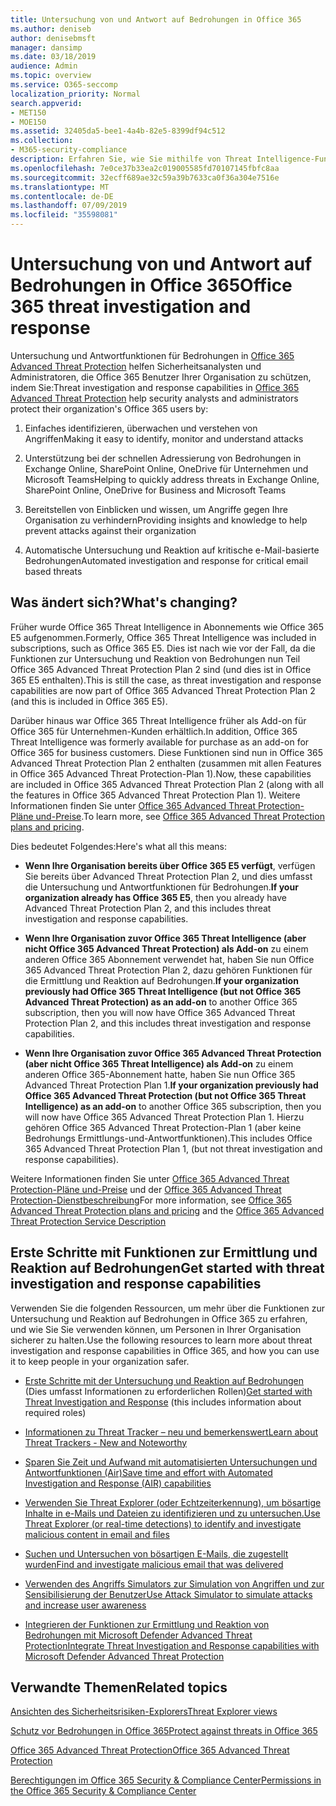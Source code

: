 ```yaml
---
title: Untersuchung von und Antwort auf Bedrohungen in Office 365
ms.author: deniseb
author: denisebmsft
manager: dansimp
ms.date: 03/18/2019
audience: Admin
ms.topic: overview
ms.service: O365-seccomp
localization_priority: Normal
search.appverid:
- MET150
- MOE150
ms.assetid: 32405da5-bee1-4a4b-82e5-8399df94c512
ms.collection:
- M365-security-compliance
description: Erfahren Sie, wie Sie mithilfe von Threat Intelligence-Funktionen in Office 365 Advanced Threat Protection Sicherheitsrisiken in Ihrer Organisation erforschen, auf Schadsoftware, Phishing und andere Angriffe reagieren können, die Office 365 in Ihrem Namen erkannt hat, und nach Bedrohungen suchen. Indikatoren.
ms.openlocfilehash: 7e0ce37b33ea2c019005585fd70107145fbfc8aa
ms.sourcegitcommit: 32ecff689ae32c59a39b7633ca0f36a304e7516e
ms.translationtype: MT
ms.contentlocale: de-DE
ms.lasthandoff: 07/09/2019
ms.locfileid: "35598081"
---
```

# <a name="office-365-threat-investigation-and-response"></a><span data-ttu-id="a260f-103">Untersuchung von und Antwort auf Bedrohungen in Office 365</span><span class="sxs-lookup"><span data-stu-id="a260f-103">Office 365 threat investigation and response</span></span>

<span data-ttu-id="a260f-104">Untersuchung und Antwortfunktionen für Bedrohungen in [Office 365 Advanced Threat Protection](office-365-atp.md) helfen Sicherheitsanalysten und Administratoren, die Office 365 Benutzer Ihrer Organisation zu schützen, indem Sie:</span><span class="sxs-lookup"><span data-stu-id="a260f-104">Threat investigation and response capabilities in [Office 365 Advanced Threat Protection](office-365-atp.md) help security analysts and administrators protect their organization's Office 365 users by:</span></span>
  
1. <span data-ttu-id="a260f-105">Einfaches identifizieren, überwachen und verstehen von Angriffen</span><span class="sxs-lookup"><span data-stu-id="a260f-105">Making it easy to identify, monitor and understand attacks</span></span>
    
2. <span data-ttu-id="a260f-106">Unterstützung bei der schnellen Adressierung von Bedrohungen in Exchange Online, SharePoint Online, OneDrive für Unternehmen und Microsoft Teams</span><span class="sxs-lookup"><span data-stu-id="a260f-106">Helping to quickly address threats in Exchange Online, SharePoint Online, OneDrive for Business and Microsoft Teams</span></span>
    
3. <span data-ttu-id="a260f-107">Bereitstellen von Einblicken und wissen, um Angriffe gegen Ihre Organisation zu verhindern</span><span class="sxs-lookup"><span data-stu-id="a260f-107">Providing insights and knowledge to help prevent attacks against their organization</span></span>

4. <span data-ttu-id="a260f-108">Automatische Untersuchung und Reaktion auf kritische e-Mail-basierte Bedrohungen</span><span class="sxs-lookup"><span data-stu-id="a260f-108">Automated investigation and response for critical email based threats</span></span>
    
 
## <a name="whats-changing"></a><span data-ttu-id="a260f-109">Was ändert sich?</span><span class="sxs-lookup"><span data-stu-id="a260f-109">What's changing?</span></span>

<span data-ttu-id="a260f-110">Früher wurde Office 365 Threat Intelligence in Abonnements wie Office 365 E5 aufgenommen.</span><span class="sxs-lookup"><span data-stu-id="a260f-110">Formerly, Office 365 Threat Intelligence was included in subscriptions, such as Office 365 E5.</span></span> <span data-ttu-id="a260f-111">Dies ist nach wie vor der Fall, da die Funktionen zur Untersuchung und Reaktion von Bedrohungen nun Teil Office 365 Advanced Threat Protection Plan 2 sind (und dies ist in Office 365 E5 enthalten).</span><span class="sxs-lookup"><span data-stu-id="a260f-111">This is still the case, as threat investigation and response capabilities are now part of Office 365 Advanced Threat Protection Plan 2 (and this is included in Office 365 E5).</span></span> 

<span data-ttu-id="a260f-112">Darüber hinaus war Office 365 Threat Intelligence früher als Add-on für Office 365 für Unternehmen-Kunden erhältlich.</span><span class="sxs-lookup"><span data-stu-id="a260f-112">In addition, Office 365 Threat Intelligence was formerly available for purchase as an add-on for Office 365 for business customers.</span></span> <span data-ttu-id="a260f-113">Diese Funktionen sind nun in Office 365 Advanced Threat Protection Plan 2 enthalten (zusammen mit allen Features in Office 365 Advanced Threat Protection-Plan 1).</span><span class="sxs-lookup"><span data-stu-id="a260f-113">Now, these capabilities are included in Office 365 Advanced Threat Protection Plan 2 (along with all the features in Office 365 Advanced Threat Protection Plan 1).</span></span> <span data-ttu-id="a260f-114">Weitere Informationen finden Sie unter [Office 365 Advanced Threat Protection-Pläne und-Preise](https://products.office.com/exchange/advance-threat-protection).</span><span class="sxs-lookup"><span data-stu-id="a260f-114">To learn more, see [Office 365 Advanced Threat Protection plans and pricing](https://products.office.com/exchange/advance-threat-protection).</span></span>

<span data-ttu-id="a260f-115">Dies bedeutet Folgendes:</span><span class="sxs-lookup"><span data-stu-id="a260f-115">Here's what all this means:</span></span>

- <span data-ttu-id="a260f-116">**Wenn Ihre Organisation bereits über Office 365 E5 verfügt**, verfügen Sie bereits über Advanced Threat Protection Plan 2, und dies umfasst die Untersuchung und Antwortfunktionen für Bedrohungen.</span><span class="sxs-lookup"><span data-stu-id="a260f-116">**If your organization already has Office 365 E5**, then you already have Advanced Threat Protection Plan 2, and this includes threat investigation and response capabilities.</span></span>

- <span data-ttu-id="a260f-117">**Wenn Ihre Organisation zuvor Office 365 Threat Intelligence (aber nicht Office 365 Advanced Threat Protection) als Add-on** zu einem anderen Office 365 Abonnement verwendet hat, haben Sie nun Office 365 Advanced Threat Protection Plan 2, dazu gehören Funktionen für die Ermittlung und Reaktion auf Bedrohungen.</span><span class="sxs-lookup"><span data-stu-id="a260f-117">**If your organization previously had Office 365 Threat Intelligence (but not Office 365 Advanced Threat Protection) as an add-on** to another Office 365 subscription, then you will now have Office 365 Advanced Threat Protection Plan 2, and this includes threat investigation and response capabilities.</span></span> 

- <span data-ttu-id="a260f-118">**Wenn Ihre Organisation zuvor Office 365 Advanced Threat Protection (aber nicht Office 365 Threat Intelligence) als Add-on** zu einem anderen Office 365-Abonnement hatte, haben Sie nun Office 365 Advanced Threat Protection Plan 1.</span><span class="sxs-lookup"><span data-stu-id="a260f-118">**If your organization previously had Office 365 Advanced Threat Protection (but not Office 365 Threat Intelligence) as an add-on** to another Office 365 subscription, then you will now have Office 365 Advanced Threat Protection Plan 1.</span></span> <span data-ttu-id="a260f-119">Hierzu gehören Office 365 Advanced Threat Protection-Plan 1 (aber keine Bedrohungs Ermittlungs-und-Antwortfunktionen).</span><span class="sxs-lookup"><span data-stu-id="a260f-119">This includes Office 365 Advanced Threat Protection Plan 1, (but not threat investigation and response capabilities).</span></span>

<span data-ttu-id="a260f-120">Weitere Informationen finden Sie unter [Office 365 Advanced Threat Protection-Pläne und-Preise](https://products.office.com/exchange/advance-threat-protection) und der [Office 365 Advanced Threat Protection-Dienstbeschreibung](https://docs.microsoft.com/office365/servicedescriptions/office-365-advanced-threat-protection-service-description#whats-new-in-office-365-advanced-threat-protection-atp)</span><span class="sxs-lookup"><span data-stu-id="a260f-120">For more information, see [Office 365 Advanced Threat Protection plans and pricing](https://products.office.com/exchange/advance-threat-protection) and the [Office 365 Advanced Threat Protection Service Description](https://docs.microsoft.com/office365/servicedescriptions/office-365-advanced-threat-protection-service-description#whats-new-in-office-365-advanced-threat-protection-atp)</span></span>

## <a name="get-started-with-threat-investigation-and-response-capabilities"></a><span data-ttu-id="a260f-121">Erste Schritte mit Funktionen zur Ermittlung und Reaktion auf Bedrohungen</span><span class="sxs-lookup"><span data-stu-id="a260f-121">Get started with threat investigation and response capabilities</span></span>

<span data-ttu-id="a260f-122">Verwenden Sie die folgenden Ressourcen, um mehr über die Funktionen zur Untersuchung und Reaktion auf Bedrohungen in Office 365 zu erfahren, und wie Sie Sie verwenden können, um Personen in Ihrer Organisation sicherer zu halten.</span><span class="sxs-lookup"><span data-stu-id="a260f-122">Use the following resources to learn more about threat investigation and response capabilities in Office 365, and how you can use it to keep people in your organization safer.</span></span>
  
- <span data-ttu-id="a260f-123">[Erste Schritte mit der Untersuchung und Reaktion auf Bedrohungen](get-started-with-ti.md) (Dies umfasst Informationen zu erforderlichen Rollen)</span><span class="sxs-lookup"><span data-stu-id="a260f-123">[Get started with Threat Investigation and Response](get-started-with-ti.md) (this includes information about required roles)</span></span> 
    
- [<span data-ttu-id="a260f-124">Informationen zu Threat Tracker – neu und bemerkenswert</span><span class="sxs-lookup"><span data-stu-id="a260f-124">Learn about Threat Trackers - New and Noteworthy</span></span>](threat-trackers.md)

- [<span data-ttu-id="a260f-125">Sparen Sie Zeit und Aufwand mit automatisierten Untersuchungen und Antwortfunktionen (Air)</span><span class="sxs-lookup"><span data-stu-id="a260f-125">Save time and effort with Automated Investigation and Response (AIR) capabilities</span></span>](automated-investigation-response-office.md)

- [<span data-ttu-id="a260f-126">Verwenden Sie Threat Explorer (oder Echtzeiterkennung), um bösartige Inhalte in e-Mails und Dateien zu identifizieren und zu untersuchen.</span><span class="sxs-lookup"><span data-stu-id="a260f-126">Use Threat Explorer (or real-time detections) to identify and investigate malicious content in email and files</span></span>](threat-explorer.md)
    
- [<span data-ttu-id="a260f-127">Suchen und Untersuchen von bösartigen E-Mails, die zugestellt wurden</span><span class="sxs-lookup"><span data-stu-id="a260f-127">Find and investigate malicious email that was delivered</span></span>](investigate-malicious-email-that-was-delivered.md)
    
- [<span data-ttu-id="a260f-128">Verwenden des Angriffs Simulators zur Simulation von Angriffen und zur Sensibilisierung der Benutzer</span><span class="sxs-lookup"><span data-stu-id="a260f-128">Use Attack Simulator to simulate attacks and increase user awareness</span></span>](attack-simulator.md)
    
- [<span data-ttu-id="a260f-129">Integrieren der Funktionen zur Ermittlung und Reaktion von Bedrohungen mit Microsoft Defender Advanced Threat Protection</span><span class="sxs-lookup"><span data-stu-id="a260f-129">Integrate Threat Investigation and Response capabilities with Microsoft Defender Advanced Threat Protection</span></span>](integrate-office-365-ti-with-wdatp.md)
    
## <a name="related-topics"></a><span data-ttu-id="a260f-130">Verwandte Themen</span><span class="sxs-lookup"><span data-stu-id="a260f-130">Related topics</span></span>

[<span data-ttu-id="a260f-131">Ansichten des Sicherheitsrisiken-Explorers</span><span class="sxs-lookup"><span data-stu-id="a260f-131">Threat Explorer views</span></span>](threat-explorer-views.md)

[<span data-ttu-id="a260f-132">Schutz vor Bedrohungen in Office 365</span><span class="sxs-lookup"><span data-stu-id="a260f-132">Protect against threats in Office 365</span></span>](protect-against-threats.md)
  
[<span data-ttu-id="a260f-133">Office 365 Advanced Threat Protection</span><span class="sxs-lookup"><span data-stu-id="a260f-133">Office 365 Advanced Threat Protection</span></span>](office-365-atp.md)
  
[<span data-ttu-id="a260f-134">Berechtigungen im Office 365 Security &amp; Compliance Center</span><span class="sxs-lookup"><span data-stu-id="a260f-134">Permissions in the Office 365 Security &amp; Compliance Center</span></span>](permissions-in-the-security-and-compliance-center.md)
 
